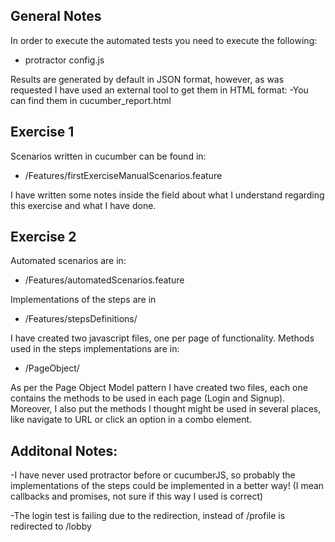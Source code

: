 ## General Notes
In order to execute the automated tests you need to execute the following:
- protractor config.js

Results are generated by default in JSON format, however, as was requested I have used an external tool to get them in HTML format:
-You can find them in cucumber_report.html

## Exercise 1
Scenarios written in cucumber can be found in:
- /Features/firstExerciseManualScenarios.feature

I have written some notes inside the field about what I understand regarding this exercise and what I have done.

## Exercise 2
Automated scenarios are in:
- /Features/automatedScenarios.feature

Implementations of the steps are in
- /Features/stepsDefinitions/

I have created two javascript files, one per page of functionality.
Methods used in the steps implementations are in:
- /PageObject/

As per the Page Object Model pattern I have created two files, each one contains the methods to be used in each page (Login and Signup).
Moreover, I also put the methods I thought might be used in several places, like navigate to URL or click an option in a combo element.

## Additonal Notes:
-I have never used protractor before or cucumberJS, so probably the implementations of the steps could be implemented in a better way! (I mean callbacks and promises, not sure if this way I used is correct)

-The login test is failing due to the redirection, instead of /profile is redirected to /lobby
